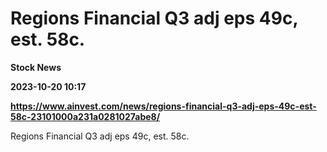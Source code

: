 # Regions Financial Q3 adj eps 49c, est. 58c.
**Stock News**

**2023-10-20 10:17**

**https://www.ainvest.com/news/regions-financial-q3-adj-eps-49c-est-58c-23101000a231a0281027abe8/**

Regions Financial Q3 adj eps 49c, est. 58c.